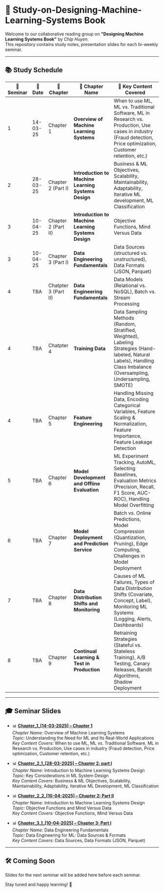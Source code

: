 # 🧠 Study-on-Designing-Machine-Learning-Systems Book

Welcome to our collaborative reading group on **"Designing Machine Learning Systems Book"** by *Chip Huyen*.  
This repository contains study notes, presentation slides for each bi-weekly seminar.

---

## 📚 Study Schedule

| 🔢 Seminar | 📅 Date       | 📖 Chapter     | 🧵 Chapter Name                                                                           | 🧩 Key Content Covered |
|------------|----------------|----------------|-------------------------------------------------------------------------------------|------------------------|
|  1  | 14-03-25       | Chapter 1       | **Overview of Machine Learning Systems**                   | When to use ML, ML vs. Traditional Software, ML in Research vs. Production, Use cases in industry (Fraud detection, Price optimization, Customer retention, etc.) |
|  2  | 28-03-25       | Chapter 2 (Part I)      | **Introduction to Machine Learning Systems Design** | Business & ML Objectives, Scalability, Maintainability, Adaptability, Iterative ML development, ML Classification |
|  3  | 10-04-25    | Chapter 2 (Part II)| **Introduction to Machine Learning Systems Design**                 | Objective Functions, Mind Versus Data |
|  3 | 10-04-25             | Chapter 3 (Part I)       | **Data Engineering Fundamentals**                | Data Sources (structured vs. unstructured), Data Formats (JSON, Parquet) |
|  4  | TBA            | Chatpter 3 (Part II)          | **Data Engineering Fundamentals**                | Data Models (Relational vs. NoSQL), Batch vs. Stream Processing |
|  4  | TBA            | Chatpter 4      | **Training Data**                | Data Sampling Methods (Random, Stratified, Weighted), Labeling Strategies (Hand-labeled, Natural Labels), Handling Class Imbalance (Oversampling, Undersampling, SMOTE) |
|  4  | TBA            | Chapter 5       | **Feature Engineering**                                               | Handling Missing Data, Encoding Categorical Variables, Feature Scaling & Normalization, Feature Importance, Feature Leakage Detection |
|  5 | TBA            | Chapter 6       | **Model Development and Offline Evaluation**                                               | ML Experiment Tracking, AutoML, Selecting Baselines, Evaluation Metrics (Precision, Recall, F1 Score, AUC-ROC), Handling Model Overfitting |
|  6  | TBA            | Chapter 7       | **Model Deployment and Prediction Service**                                                             | Batch vs. Online Predictions, Model Compression (Quantization, Pruning), Edge Computing, Challenges in Model Deployment |
|  7  | TBA            | Chapter 8       | **Data Distribution Shifts and Monitoring**                                                            | Causes of ML Failures, Types of Data Distribution Shifts (Covariate, Concept, Label), Monitoring ML Systems (Logging, Alerts, Dashboards) |
|  8  | TBA            | Chapter 9       | **Continual Learning & Test in Production**                                   | Retraining Strategies (Stateful vs. Stateless Training), A/B Testing, Canary Releases, Bandit Algorithms, Shadow Deployment |


---

## 🎓 Seminar Slides

- 📊 [**Chapter_1_[14-03-2025]  – Chapter 1**](https://docs.google.com/presentation/d/1ecPLoq1TOssRCoW6Ia5_S_R_svqTedVA0dIAQuDCXKA/edit?usp=sharing)  
  *Chapter Name:* Overview of Machine Learning Systems  
  *Topic:* Understanding the Need for ML and Its Real-World Applications  
  *Key Content Covers:* When to use ML, ML vs. Traditional Software, ML in Research vs. Production, Use cases in industry (Fraud detection, Price optimization, Customer retention, etc.)

- 📊 [**Chapter_2_1_[28-03-2025] – Chapter 2: part I**](https://docs.google.com/presentation/d/17ADeJ3NZQG0R993vQBXa7ekdAp5OZcyCWZlm_SmMUns/edit?usp=sharing)  
  *Chapter Name:* Introduction to Machine Learning Systems Design  
  *Topic:* Key Considerations in ML System Design  
  *Key Content Covers:* Business & ML Objectives, Scalability, Maintainability, Adaptability, Iterative ML Development, ML Classification

- 📊 [**Chapter_2_2_[10-04-2025] – Chapter 2: Part II**](https://docs.google.com/presentation/d/1MB0rJ8q98FlGtuNSrck5McIwsb_8mR2AJk_oPXmRWSo/edit?usp=sharing)  
  *Chapter Name:* Introduction to Machine Learning Systems Design  
  *Topic:* Objective Functions and Mind Versus Data  
  *Key Content Covers:* Objective Functions, Mind Versus Data

- 📊 [**Chapter_3_1_[10-04-2025] – Chapter 3: Part I**](https://docs.google.com/presentation/d/1MB0rJ8q98FlGtuNSrck5McIwsb_8mR2AJk_oPXmRWSo/edit?usp=sharing)  
  *Chapter Name:* Data Engineering Fundamentals  
  *Topic:* Data Engineering for ML: Data Sources & Formats  
  *Key Content Covers:* Data Sources, Data Formats (JSON, Parquet)

---

## 🛠️ Coming Soon

Slides for the next seminar will be added here before each seminar.

Stay tuned and happy learning! 🚀
